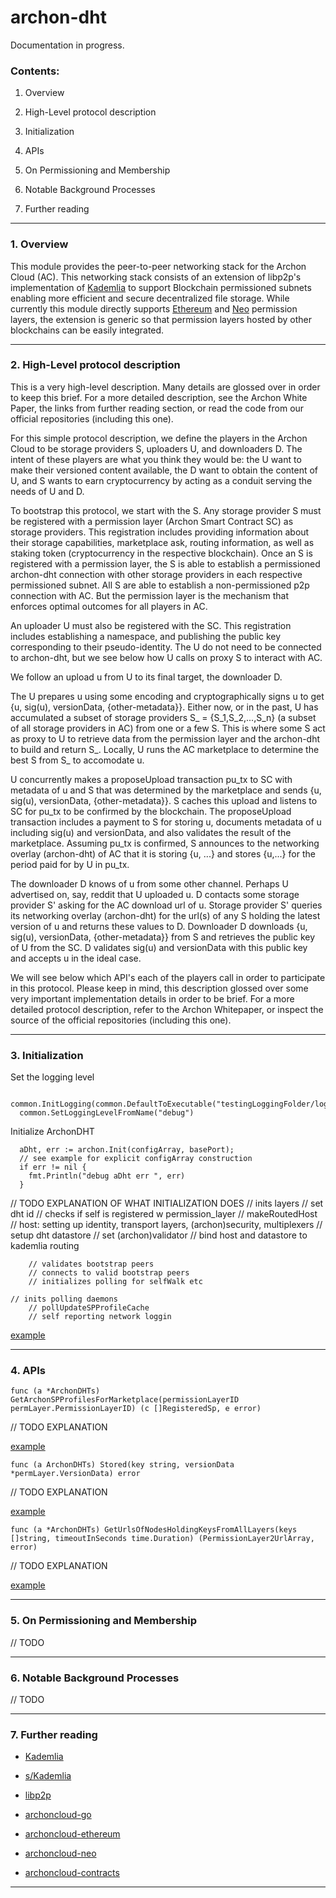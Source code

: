 # archon-dht

Documentation in progress.

### Contents:

  1. Overview

  2. High-Level protocol description

  3. Initialization

  4. APIs

  5. On Permissioning and Membership 

  6. Notable Background Processes 

  7. Further reading 

--------------------------------------------------------------------


### 1. Overview

This module provides the peer-to-peer networking stack for the Archon Cloud (AC). This networking stack consists of an extension of libp2p's implementation of [Kademlia](http://www.scs.stanford.edu/~dm/home/papers/kpos.pdf) to support Blockchain permissioned subnets enabling more efficient and secure decentralized file storage. While currently this module directly supports [Ethereum](https://github.com/archoncloud/archoncloud-ethereum) and [Neo](https://github.com/archoncloud/archoncloud-go/blockchainAPI/neo) permission layers, the extension is generic so that permission layers hosted by other blockchains can be easily integrated.

--------------------------------------------------------------------

### 2. High-Level protocol description

This is a very high-level description. Many details are glossed over in order to keep this brief. For a more detailed description, see the Archon White Paper, the links from further reading section, or read the code from our official repositories (including this one).

For this simple protocol description, we define the players in the Archon Cloud to be storage providers S, uploaders U, and downloaders D. The intent of these players are what you think they would be: the U want to make their versioned content available, the D want to obtain the content of U, and S wants to earn cryptocurrency by acting as a conduit serving the needs of U and D.

To bootstrap this protocol, we start with the S. Any storage provider S must be registered with a permission layer (Archon Smart Contract SC) as storage providers. This registration includes providing information about their storage capabilities, marketplace ask, routing information, as well as staking token (cryptocurrency in the respective blockchain). Once an S is registered with a permission layer, the S is able to establish a permissioned archon-dht connection with other storage providers in each respective permissioned subnet. All S are able to establish a non-permissioned p2p connection with AC. But the permission layer is the mechanism that enforces optimal outcomes for all players in AC. 

An uploader U must also be registered with the SC. This registration includes establishing a namespace, and publishing the public key corresponding to their pseudo-identity. The U do not need to be connected to archon-dht, but we see below how U calls on proxy S to interact with AC.

We follow an upload u from U to its final target, the downloader D.

The U prepares u using some encoding and cryptographically signs u to get {u, sig(u), versionData, {other-metadata}}. Either now, or in the past, U has accumulated a subset of storage providers S_ = {S_1,S_2,...,S_n} (a subset of all storage providers in AC) from one or a few S. This is where some S act as proxy to U to retrieve data from the permission layer and the archon-dht to build and return S_. Locally, U runs the AC marketplace to determine the best S from S_ to accomodate u.

U concurrently makes a proposeUpload transaction pu_tx to SC with metadata of u and S that was determined by the marketplace and sends {u, sig(u), versionData, {other-metadata}}. S caches this upload and listens to SC for pu_tx to be confirmed by the blockchain. The proposeUpload transaction includes a payment to S for storing u, documents metadata of u including sig(u) and versionData, and also validates the result of the marketplace. Assuming pu_tx is confirmed, S announces to the networking overlay (archon-dht) of AC that it is storing {u, ...} and stores {u,...} for the period paid for by U in pu_tx. 

The downloader D knows of u from some other channel. Perhaps U advertised on, say, reddit that U uploaded u. D contacts some storage provider S' asking for the AC download url of u. Storage provider S' queries its networking overlay (archon-dht) for the url(s) of any S holding the latest version of u and returns these values to D. Downloader D downloads {u, sig(u), versionData, {other-metadata}} from S and retrieves the public key of U from the SC. D validates sig(u) and versionData with this public key and accepts u in the ideal case.

We will see below which API's each of the players call in order to participate in this protocol. Please keep in mind, this description glossed over some very important implementation details in order to be brief. For a more detailed protocol description, refer to the Archon Whitepaper, or inspect the source of the official repositories (including this one).


--------------------------------------------------------------------

### 3. Initialization

Set the logging level

```
  common.InitLogging(common.DefaultToExecutable("testingLoggingFolder/logging.log"))
  common.SetLoggingLevelFromName("debug")
```

Initialize ArchonDHT 

```
  aDht, err := archon.Init(configArray, basePort);
  // see example for explicit configArray construction
  if err != nil {
    fmt.Println("debug aDht err ", err)
  }
```

// TODO EXPLANATION OF WHAT INITIALIZATION DOES
	// inits layers
	// set dht id
		// checks if self is registered w permission_layer
		// makeRoutedHost
		//   host: setting up identity, transport layers, (archon)security, multiplexers
		// setup dht datastore
		// set (archon)validator
		// bind host and datastore to kademlia routing
	
		// validates bootstrap peers
		// connects to valid bootstrap peers
		// initializes polling for selfWalk etc

	// inits polling daemons
		// pollUpdateSPProfileCache
		// self reporting network loggin


[example](https://github.com/archoncloud/archon-dht/blob/master/examples/initialize.md)

--------------------------------------------------------------------

### 4. APIs 

`func (a *ArchonDHTs) GetArchonSPProfilesForMarketplace(permissionLayerID permLayer.PermissionLayerID) (c []RegisteredSp, e error)`

// TODO EXPLANATION

[example](https://github.com/archoncloud/archon-dht/blob/master/examples/get_archonsps_for_m.md)

`func (a ArchonDHTs) Stored(key string, versionData *permLayer.VersionData) error`

// TODO EXPLANATION

[example](https://github.com/archoncloud/archon-dht/blob/master/examples/stored.md)

`func (a *ArchonDHTs) GetUrlsOfNodesHoldingKeysFromAllLayers(keys []string, timeoutInSeconds time.Duration) (PermissionLayer2UrlArray, error)`

// TODO EXPLANATION

[example](https://github.com/archoncloud/archon-dht/blob/master/examples/geturls_ofnodes_holding.md)

--------------------------------------------------------------------

### 5. On Permissioning and Membership 

// TODO

--------------------------------------------------------------------

### 6. Notable Background Processes

// TODO

--------------------------------------------------------------------

### 7. Further reading 

 - [Kademlia](http://www.scs.stanford.edu/~dm/home/papers/kpos.pdf)

 - [s/Kademlia](https://www.researchgate.net/publication/4319659_SKademlia_A_practicable_approach_towards_secure_key-based_routing)

 - [libp2p](https://github.com/libp2p/go-libp2p)

 - [archoncloud-go](https://github.com/archoncloud/archoncloud-go)

 - [archoncloud-ethereum](https://github.com/archoncloud/archoncloud-ethereum)

 - [archoncloud-neo](https://github.com/archoncloud/archoncloud-go/blockchainAPI/neo)

 - [archoncloud-contracts](https://github.com/archoncloud/archoncloud-contracts)


--------------------------------------------------------------------

